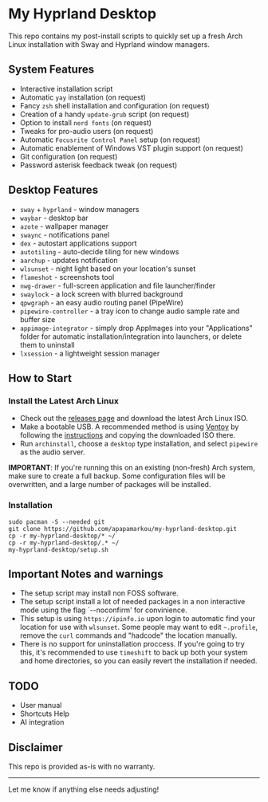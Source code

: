 # My Hyprland Desktop

This repo contains my post-install scripts to quickly set up a fresh Arch Linux installation with Sway and Hyprland window managers.

## System Features

- Interactive installation script
- Automatic `yay` installation (on request)
- Fancy `zsh` shell installation and configuration (on request)
- Creation of a handy `update-grub` script (on request)
- Option to install `nerd fonts` (on request)
- Tweaks for pro-audio users (on request)
- Automatic `Focusrite Control Panel` setup (on request)
- Automatic enablement of Windows VST plugin support (on request)
- Git configuration (on request)
- Password asterisk feedback tweak (on request)

## Desktop Features

- `sway` + `hyprland` - window managers
- `waybar` - desktop bar
- `azote` - wallpaper manager
- `swaync` - notifications panel
- `dex` - autostart applications support
- `autotiling` - auto-decide tiling for new windows
- `aarchup` - updates notification
- `wlsunset` - night light based on your location's sunset
- `flameshot` - screenshots tool
- `nwg-drawer` - full-screen application and file launcher/finder
- `swaylock` - a lock screen with blurred background
- `qpwgraph` - an easy audio routing panel (PipeWire)
- `pipewire-controller` - a tray icon to change audio sample rate and buffer size
- `appimage-integrator` - simply drop AppImages into your "Applications" folder for automatic installation/integration into launchers, or delete them to uninstall
- `lxsession` - a lightweight session manager

## How to Start

### Install the Latest Arch Linux

- Check out the [releases page](https://archlinux.org/releng/releases/) and download the latest Arch Linux ISO.
- Make a bootable USB. A recommended method is using [Ventoy](https://www.ventoy.net/en/download.html) by following the [instructions](https://www.ventoy.net/en/doc_start.html) and copying the downloaded ISO there.
- Run `archinstall`, choose a `desktop` type installation, and select `pipewire` as the audio server.

**IMPORTANT**: If you're running this on an existing (non-fresh) Arch system, make sure to create a full backup. Some configuration files will be overwritten, and a large number of packages will be installed.

### Installation
 
```
sudo pacman -S --needed git
git clone https://github.com/apapamarkou/my-hyprland-desktop.git
cp -r my-hyprland-desktop/* ~/
cp -r my-hyprland-desktop/.* ~/
my-hyprland-desktop/setup.sh
```

## Important Notes and warnings

- The setup script may install non FOSS software.
- The setup script install a lot of needed packages in a non interactive mode using the flag `--noconfirm' for convinience.
- This setup is using `https://ipinfo.io` upon login to automatic find your location for use with `wlsunset`. Some people may want to edit `~.profile`, remove the `curl` commands and "hadcode" the location manually.
- There is no support for uninstallation proccess. If you're going to try this, it's recommended to use `timeshift` to back up both your system and home directories, so you can easily revert the installation if needed.

## TODO

- User manual
- Shortcuts Help
- AI integration

## Disclaimer

This repo is provided as-is with no warranty.

---

Let me know if anything else needs adjusting!
